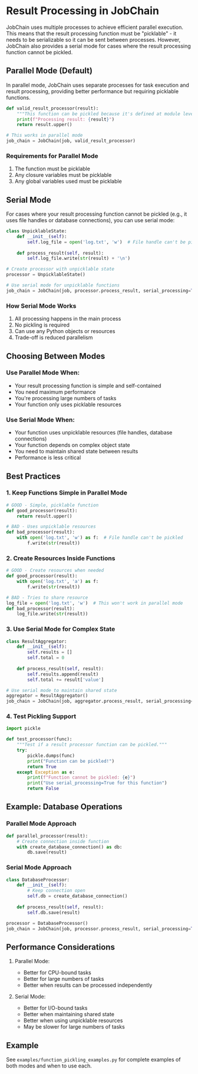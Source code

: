 # Result Processing in JobChain

JobChain uses multiple processes to achieve efficient parallel execution. This means that the result processing function must be "picklable" - it needs to be serializable so it can be sent between processes. However, JobChain also provides a serial mode for cases where the result processing function cannot be pickled.

## Parallel Mode (Default)

In parallel mode, JobChain uses separate processes for task execution and result processing, providing better performance but requiring picklable functions.

```python
def valid_result_processor(result):
    """This function can be pickled because it's defined at module level."""
    print(f"Processing result: {result}")
    return result.upper()

# This works in parallel mode
job_chain = JobChain(job, valid_result_processor)
```

### Requirements for Parallel Mode

1. The function must be picklable
2. Any closure variables must be picklable
3. Any global variables used must be picklable

## Serial Mode

For cases where your result processing function cannot be pickled (e.g., it uses file handles or database connections), you can use serial mode:

```python
class UnpicklableState:
    def __init__(self):
        self.log_file = open('log.txt', 'w')  # File handle can't be pickled
    
    def process_result(self, result):
        self.log_file.write(str(result) + '\n')

# Create processor with unpicklable state
processor = UnpicklableState()

# Use serial mode for unpicklable functions
job_chain = JobChain(job, processor.process_result, serial_processing=True)
```

### How Serial Mode Works

1. All processing happens in the main process
2. No pickling is required
3. Can use any Python objects or resources
4. Trade-off is reduced parallelism

## Choosing Between Modes

### Use Parallel Mode When:
- Your result processing function is simple and self-contained
- You need maximum performance
- You're processing large numbers of tasks
- Your function only uses picklable resources

### Use Serial Mode When:
- Your function uses unpicklable resources (file handles, database connections)
- Your function depends on complex object state
- You need to maintain shared state between results
- Performance is less critical

## Best Practices

### 1. Keep Functions Simple in Parallel Mode

```python
# GOOD - Simple, picklable function
def good_processor(result):
    return result.upper()

# BAD - Uses unpicklable resources
def bad_processor(result):
    with open('log.txt', 'w') as f:  # File handle can't be pickled
        f.write(str(result))
```

### 2. Create Resources Inside Functions

```python
# GOOD - Create resources when needed
def good_processor(result):
    with open('log.txt', 'a') as f:
        f.write(str(result))

# BAD - Tries to share resource
log_file = open('log.txt', 'w')  # This won't work in parallel mode
def bad_processor(result):
    log_file.write(str(result))
```

### 3. Use Serial Mode for Complex State

```python
class ResultAggregator:
    def __init__(self):
        self.results = []
        self.total = 0
    
    def process_result(self, result):
        self.results.append(result)
        self.total += result['value']

# Use serial mode to maintain shared state
aggregator = ResultAggregator()
job_chain = JobChain(job, aggregator.process_result, serial_processing=True)
```

### 4. Test Pickling Support

```python
import pickle

def test_processor(func):
    """Test if a result processor function can be pickled."""
    try:
        pickle.dumps(func)
        print("Function can be pickled!")
        return True
    except Exception as e:
        print(f"Function cannot be pickled: {e}")
        print("Use serial_processing=True for this function")
        return False
```

## Example: Database Operations

### Parallel Mode Approach
```python
def parallel_processor(result):
    # Create connection inside function
    with create_database_connection() as db:
        db.save(result)
```

### Serial Mode Approach
```python
class DatabaseProcessor:
    def __init__(self):
        # Keep connection open
        self.db = create_database_connection()
    
    def process_result(self, result):
        self.db.save(result)

processor = DatabaseProcessor()
job_chain = JobChain(job, processor.process_result, serial_processing=True)
```

## Performance Considerations

1. Parallel Mode:
   - Better for CPU-bound tasks
   - Better for large numbers of tasks
   - Better when results can be processed independently

2. Serial Mode:
   - Better for I/O-bound tasks
   - Better when maintaining shared state
   - Better when using unpicklable resources
   - May be slower for large numbers of tasks

## Example

See `examples/function_pickling_examples.py` for complete examples of both modes and when to use each.
